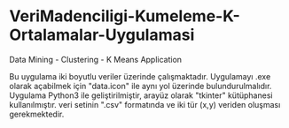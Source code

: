 # VeriMadenciligi-Kumeleme-K-Ortalamalar-Uygulamasi
Data Mining - Clustering - K Means Application



Bu uygulama iki boyutlu veriler üzerinde çalışmaktadır. Uygulamayı .exe olarak açabilmek için "data.icon" ile aynı yol
üzerinde bulundurulmalıdır.
Uygulama Python3 ile geliştirilmiştir, arayüz olarak "tkinter" kütüphanesi kullanılmıştır.
veri setinin ".csv" formatında ve iki tür (x,y) veriden oluşması gerekmektedir. 

